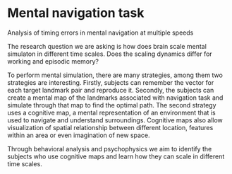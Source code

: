 # Mental navigation task

Analysis of timing errors in mental navigation at multiple speeds

The research question we are asking is how does brain scale mental simulaton in different time scales. Does the scaling dynamics differ for working and episodic memory?

To perform  mental simulation, there are many strategies, among them two strategies are interesting. Firstly, subjects can remember the vector for each target landmark pair and reproduce it. Secondly, the subjects can create a mental map of the landmarks associated with navigation task and simulate through that map to find the optimal path. The second strategy uses a cognitive map, a mental representation of an environment that is used to navigate and understand surroundings. Cognitive maps also  allow visualization of spatial relationship between different location, features within an area or even imagination of new space.   

Through behavioral analysis and psychophysics we aim to identify the subjects who use cognitive maps and learn how they can scale in different time scales.

